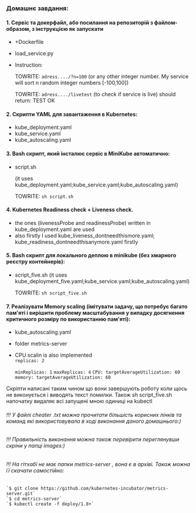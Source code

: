 ### Домашнє завдання:

#### 1. Сервіс та докерфайл, або посилання на репозиторій з файлом-образом, з інструкцією як запускати 

- +Dockerfile
- load_service.py
- Instruction:
	
	 TOWRITE: `adress..../?n=100`
	  (or any other integer number. My service will sort n random integer numbers [-100,100])
	 
	 TOWRITE: `adress..../livetest`
	  (to check if service is live)
	  should return: TEST OK

#### 2. Скрипти YAML для завантаження в Kubernetes:
- kube_deployment.yaml 
- kube_service.yaml
- kube_autoscaling.yaml

#### 3. Bash скрипт, який інсталює сервіс в MiniKube автоматично:
- script.sh
        
	(it uses kube_deployment.yaml;kube_service.yaml;kube_autoscaling.yaml)
	
	TOWRITE: `sh script.sh`

#### 4. Kubernetes Readiness check + Liveness check.
        
- the ones (livenessProbe and readinessProbe) written in kube_deployment.yaml are used
- also firstly I used  kube_liveness_dontneedthismore.yaml; kube_readiness_dontneedthisanymore.yaml firstly

#### 5. Bash скрипт для локального деплою в minikube (без хмарного реєстру контейнерів):
- script_five.sh
	(it uses kube_deployment_five.yaml;kube_service.yaml;kube_autoscaling.yaml)
	
	TOWRITE: `sh script_five.sh`

#### 7. Реалізувати Memory scaling (імітувати задачу, що потребує багато пам'яті і вирішити проблему масштабування у випадку досягнення критичного розміру по використанню пам'яті):
- kube_autoscaling.yaml
- folder metrics-server
- CPU scalin is also implemented     
	`replicas: 2`
	
	`minReplicas: 1`
	`maxReplicas: 4`
	`CPU: targetAverageUtilization: 60`
	`memory: targetAverageUtilization: 60`

Скріпти написані таким чином що вони завершують роботу коли щось не виконується і виводять текст помилки.
Також sh script_five.sh напочатку видаляє всі запущені мною одиниці на kubectl

###### !!! У файлі cheater .txt можна прочитати більшість корисних лінків та команд які використовувала в ході виконання даного домашнього:)

###### !!! Правильність виконання можна також перевірити переглянувши скріни у папці images:)

###### !!! На гітхабі не має папки metrics-server , вона є в архіві. Також можна її скачати самостійно:
	`$ git clone https://github.com/kubernetes-incubator/metrics-server.git`
	`$ cd metrics-server`
	`$ kubectl create -f deploy/1.8+`
